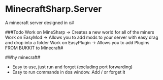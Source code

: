 MinecraftSharp.Server
=====================
A minecraft server designed in c#

###Todo
Work on MineSharp  -> Creates a new world for all of the miners
Work on EasyMod    -> Allows you to add mods to your server with easy drag and drop into a folder
Work on EasyPlugin -> Allows you to add Plugins FROM BUKKIT to Minecraft#

#Why minecraft#
 * Easy to use, just run and forget (excluding port forwarding)
 * Easy to run commands in dos window. Add / or forget it

